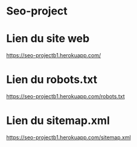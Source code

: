 # Seo-project

# Lien du site web
https://seo-projectb1.herokuapp.com/

# Lien du robots.txt
https://seo-projectb1.herokuapp.com/robots.txt

# Lien du sitemap.xml
https://seo-projectb1.herokuapp.com/sitemap.xml
